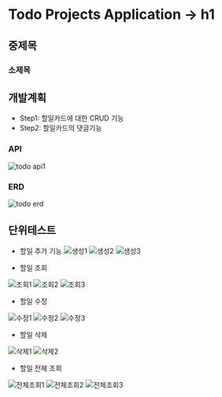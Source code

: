 # Todo Projects Application -> h1

## 중제목

### 소제목

## 개발계획
- Step1: 할일카드에 대한 CRUD 기능
- Step2: 할일카드의 댓글기능

### API 
![todo api1](https://github.com/jiyeong2023/TODOprojects/assets/152155627/85ad2427-3151-432f-88e4-6456b5d3a5bf)

### ERD
![todo erd](https://github.com/jiyeong2023/TODOprojects/assets/152155627/44a59984-ce4d-42e8-8bc8-bb8880ec6063)


## 단위테스트

- 할일 추가 기능
![생성1](https://github.com/jiyeong2023/TODOprojects/assets/152155627/ba5ca0da-b56e-49fb-ad91-2757e2dc2e7b)
![생성2](https://github.com/jiyeong2023/TODOprojects/assets/152155627/33a774c2-1129-4768-ad43-b78b7783db1f)
![생성3](https://github.com/jiyeong2023/TODOprojects/assets/152155627/f485c1c1-7068-4bec-9508-3859aad357f7)

- 할일 조회

![조회1](https://github.com/jiyeong2023/TODOprojects/assets/152155627/4dffb103-bfd9-4e28-81d2-f17bbaea4d2e)
![조회2](https://github.com/jiyeong2023/TODOprojects/assets/152155627/939b564a-2ded-45fa-a7d6-cab2cfa334df)
![조회3](https://github.com/jiyeong2023/TODOprojects/assets/152155627/499403b3-4478-4d98-a5fe-255f49e1514c)

- 할일 수정

![수정1](https://github.com/jiyeong2023/TODOprojects/assets/152155627/e446f341-5d46-4ed1-b35a-ff078e2d9218)
![수정2](https://github.com/jiyeong2023/TODOprojects/assets/152155627/436d6c1b-b8a5-45b0-a522-e87771e481c8)
![수정3](https://github.com/jiyeong2023/TODOprojects/assets/152155627/efc7eb7f-1092-4e23-ad6f-7b4cfba122aa)

- 할일 삭제

![삭제1](https://github.com/jiyeong2023/TODOprojects/assets/152155627/5cbf807f-b4b9-490d-afff-9d80b364729a)
![삭제2](https://github.com/jiyeong2023/TODOprojects/assets/152155627/3120f40a-8b0d-4ffc-af53-655af5675a35)

- 할일 전체 조회

![전체조회1](https://github.com/jiyeong2023/TODOprojects/assets/152155627/32413ac8-7764-45a2-b06b-cb9eb78333c1)
![전체조회2](https://github.com/jiyeong2023/TODOprojects/assets/152155627/a81eba8e-b98c-466c-b041-ff8dfabea502)
![전체조회3](https://github.com/jiyeong2023/TODOprojects/assets/152155627/cc20d4ad-ea16-46bd-a127-4ba96da7e538)



